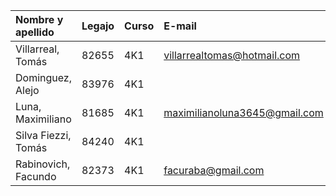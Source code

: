 |    **Nombre y apellido**    |    **Legajo**    |    **Curso**    |           **E-mail**           |
| :---------------------------| :----------------| :---------------| :------------------------------|
| Villarreal, Tomás           | 82655            | 4K1             | villarrealtomas@hotmail.com    |
| Dominguez, Alejo            | 83976            | 4K1             |                                |
| Luna, Maximiliano           | 81685            | 4K1             | maximilianoluna3645@gmail.com  |
| Silva Fiezzi, Tomás         | 84240            | 4K1             |                                |
| Rabinovich, Facundo         | 82373            | 4K1             | facuraba@gmail.com             |
